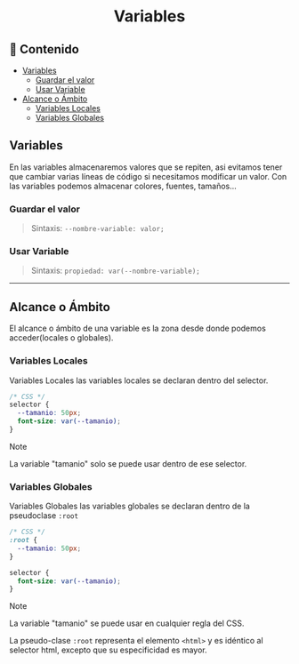 <h1 align="center">Variables</h1>

<h2>📑 Contenido</h2>

- [Variables](#variables)
  - [Guardar el valor](#guardar-el-valor)
  - [Usar Variable](#usar-variable)
- [Alcance o Ámbito](#alcance-o-ámbito)
  - [Variables Locales](#variables-locales)
  - [Variables Globales](#variables-globales)

## Variables

En las variables almacenaremos valores que se repiten, asi evitamos tener que cambiar varias líneas de código si necesitamos modificar un valor. Con las variables podemos almacenar colores, fuentes, tamaños...

### Guardar el valor

> Sintaxis: `--nombre-variable: valor;`

### Usar Variable

> Sintaxis: `propiedad: var(--nombre-variable);`

---

## Alcance o Ámbito

El alcance o ámbito de una variable es la zona desde donde podemos acceder(locales o globales).

### Variables Locales

Variables Locales las variables locales se declaran dentro del selector.

```css
/* CSS */
selector {
  --tamanio: 50px;
  font-size: var(--tamanio);
}
```

> [!NOTE]
>
> La variable "tamanio" solo se puede usar dentro de ese selector.

### Variables Globales

Variables Globales las variables globales se declaran dentro de la pseudoclase `:root`

```css
/* CSS */
:root {
  --tamanio: 50px;
}

selector {
  font-size: var(--tamanio);
}
```

> [!NOTE]
>
> La variable "tamanio" se puede usar en cualquier regla del CSS.
>
> La pseudo-clase `:root` representa el elemento `<html>` y es idéntico al selector html, excepto que su especificidad es mayor.
